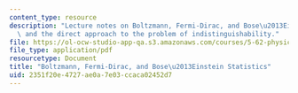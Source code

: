 ```yaml
---
content_type: resource
description: "Lecture notes on Boltzmann, Fermi-Dirac, and Bose\u2013Einstein statistics,\
  \ and the direct approach to the problem of indistinguishability."
file: https://ol-ocw-studio-app-qa.s3.amazonaws.com/courses/5-62-physical-chemistry-ii-spring-2008/2351f20e4727ae0a7e03ccaca02452d7_08_562ln08.pdf
file_type: application/pdf
resourcetype: Document
title: "Boltzmann, Fermi-Dirac, and Bose\u2013Einstein Statistics"
uid: 2351f20e-4727-ae0a-7e03-ccaca02452d7
---
```


